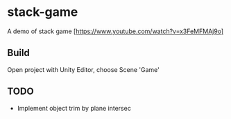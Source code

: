 # stack-game
A demo of stack game [https://www.youtube.com/watch?v=x3FeMFMAj9o]

## Build
Open project with Unity Editor, choose Scene 'Game'
## TODO
- Implement object trim by plane intersec

